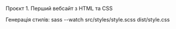 Проєкт 1. Перший вебсайт з HTML та CSS

Генерація стилів: sass --watch src/styles/style.scss dist/style.css
